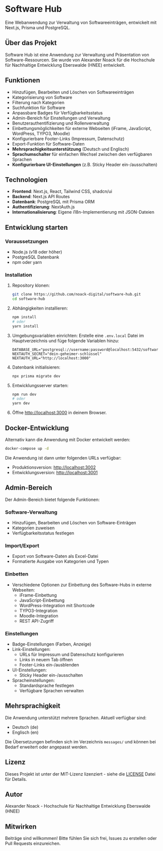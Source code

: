 # Software Hub

Eine Webanwendung zur Verwaltung von Softwareeinträgen, entwickelt mit Next.js, Prisma und PostgreSQL.

## Über das Projekt

Software Hub ist eine Anwendung zur Verwaltung und Präsentation von Software-Ressourcen. Sie wurde von Alexander Noack für die Hochschule für Nachhaltige Entwicklung Eberswalde (HNEE) entwickelt.

## Funktionen

- Hinzufügen, Bearbeiten und Löschen von Softwareeinträgen
- Kategorisierung von Software
- Filterung nach Kategorien
- Suchfunktion für Software
- Anpassbare Badges für Verfügbarkeitsstatus
- Admin-Bereich für Einstellungen und Verwaltung
- Benutzerauthentifizierung und Rollenverwaltung
- Einbettungsmöglichkeiten für externe Webseiten (iFrame, JavaScript, WordPress, TYPO3, Moodle)
- Konfigurierbare Footer-Links (Impressum, Datenschutz)
- Export-Funktion für Software-Daten
- **Mehrsprachigkeitsunterstützung** (Deutsch und Englisch)
- **Sprachumschalter** für einfachen Wechsel zwischen den verfügbaren Sprachen
- **Konfigurierbare UI-Einstellungen** (z.B. Sticky Header ein-/ausschalten)

## Technologien

- **Frontend**: Next.js, React, Tailwind CSS, shadcn/ui
- **Backend**: Next.js API Routes
- **Datenbank**: PostgreSQL mit Prisma ORM
- **Authentifizierung**: NextAuth.js
- **Internationalisierung**: Eigene i18n-Implementierung mit JSON-Dateien

## Entwicklung starten

### Voraussetzungen

- Node.js (v18 oder höher)
- PostgreSQL Datenbank
- npm oder yarn

### Installation

1. Repository klonen:
   ```bash
   git clone https://github.com/noack-digital/software-hub.git
   cd software-hub
   ```

2. Abhängigkeiten installieren:
   ```bash
   npm install
   # oder
   yarn install
   ```

3. Umgebungsvariablen einrichten:
   Erstelle eine `.env.local` Datei im Hauptverzeichnis und füge folgende Variablen hinzu:
   ```
   DATABASE_URL="postgresql://username:password@localhost:5432/softwarehub"
   NEXTAUTH_SECRET="dein-geheimer-schlüssel"
   NEXTAUTH_URL="http://localhost:3000"
   ```

4. Datenbank initialisieren:
   ```bash
   npx prisma migrate dev
   ```

5. Entwicklungsserver starten:
   ```bash
   npm run dev
   # oder
   yarn dev
   ```

6. Öffne [http://localhost:3000](http://localhost:3000) in deinem Browser.

## Docker-Entwicklung

Alternativ kann die Anwendung mit Docker entwickelt werden:

```bash
docker-compose up -d
```

Die Anwendung ist dann unter folgenden URLs verfügbar:
- Produktionsversion: [http://localhost:3002](http://localhost:3002)
- Entwicklungsversion: [http://localhost:3001](http://localhost:3001)

## Admin-Bereich

Der Admin-Bereich bietet folgende Funktionen:

### Software-Verwaltung
- Hinzufügen, Bearbeiten und Löschen von Software-Einträgen
- Kategorien zuweisen
- Verfügbarkeitsstatus festlegen

### Import/Export
- Export von Software-Daten als Excel-Datei
- Formatierte Ausgabe von Kategorien und Typen

### Einbetten
- Verschiedene Optionen zur Einbettung des Software-Hubs in externe Webseiten:
  - iFrame-Einbettung
  - JavaScript-Einbettung
  - WordPress-Integration mit Shortcode
  - TYPO3-Integration
  - Moodle-Integration
  - REST API-Zugriff

### Einstellungen
- Badge-Einstellungen (Farben, Anzeige)
- Link-Einstellungen:
  - URLs für Impressum und Datenschutz konfigurieren
  - Links in neuem Tab öffnen
  - Footer-Links ein-/ausblenden
- UI-Einstellungen:
  - Sticky Header ein-/ausschalten
- Spracheinstellungen:
  - Standardsprache festlegen
  - Verfügbare Sprachen verwalten

## Mehrsprachigkeit

Die Anwendung unterstützt mehrere Sprachen. Aktuell verfügbar sind:
- Deutsch (de)
- Englisch (en)

Die Übersetzungen befinden sich im Verzeichnis `messages/` und können bei Bedarf erweitert oder angepasst werden.

## Lizenz

Dieses Projekt ist unter der MIT-Lizenz lizenziert - siehe die [LICENSE](LICENSE) Datei für Details.

## Autor

Alexander Noack - Hochschule für Nachhaltige Entwicklung Eberswalde (HNEE)

## Mitwirken

Beiträge sind willkommen! Bitte fühlen Sie sich frei, Issues zu erstellen oder Pull Requests einzureichen.
